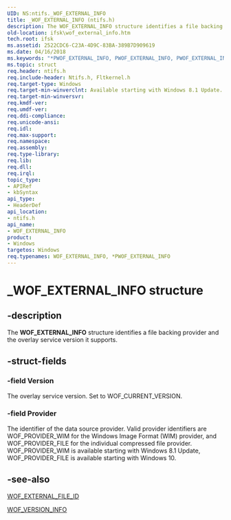 ```yaml
---
UID: NS:ntifs._WOF_EXTERNAL_INFO
title: _WOF_EXTERNAL_INFO (ntifs.h)
description: The WOF_EXTERNAL_INFO structure identifies a file backing provider and the overlay service version it supports.
old-location: ifsk\wof_external_info.htm
tech.root: ifsk
ms.assetid: 2522CDC6-C23A-4D9C-83BA-389B7D909619
ms.date: 04/16/2018
ms.keywords: "*PWOF_EXTERNAL_INFO, PWOF_EXTERNAL_INFO, PWOF_EXTERNAL_INFO structure pointer [Installable File System Drivers], WOF_EXTERNAL_INFO, WOF_EXTERNAL_INFO structure [Installable File System Drivers], _WOF_EXTERNAL_INFO, ifsk.wof_external_info, ntifs/PWOF_EXTERNAL_INFO, ntifs/WOF_EXTERNAL_INFO"
ms.topic: struct
req.header: ntifs.h
req.include-header: Ntifs.h, Fltkernel.h
req.target-type: Windows
req.target-min-winverclnt: Available starting with Windows 8.1 Update.
req.target-min-winversvr: 
req.kmdf-ver: 
req.umdf-ver: 
req.ddi-compliance: 
req.unicode-ansi: 
req.idl: 
req.max-support: 
req.namespace: 
req.assembly: 
req.type-library: 
req.lib: 
req.dll: 
req.irql: 
topic_type:
- APIRef
- kbSyntax
api_type:
- HeaderDef
api_location:
- ntifs.h
api_name:
- WOF_EXTERNAL_INFO
product:
- Windows
targetos: Windows
req.typenames: WOF_EXTERNAL_INFO, *PWOF_EXTERNAL_INFO
---
```


# _WOF_EXTERNAL_INFO structure


## -description


The <b>WOF_EXTERNAL_INFO</b> structure identifies a file backing provider and  the overlay service version it supports.


## -struct-fields




### -field Version

The overlay service version. Set to WOF_CURRENT_VERSION. 


### -field Provider

The identifier of the data source provider. Valid provider identifiers  are WOF_PROVIDER_WIM for the Windows Image Format (WIM) provider, and WOF_PROVIDER_FILE for the individual compressed file provider.  WOF_PROVIDER_WIM is available starting with Windows 8.1 Update, WOF_PROVIDER_FILE is available starting with Windows 10.


## -see-also




<a href="https://docs.microsoft.com/windows-hardware/drivers/ddi/content/ntifs/ns-ntifs-_wof_external_file_id">WOF_EXTERNAL_FILE_ID</a>



<a href="https://docs.microsoft.com/windows-hardware/drivers/ddi/content/ntifs/ns-ntifs-_wof_version_info">WOF_VERSION_INFO</a>
 

 

